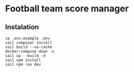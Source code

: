 <h1>Football team score manager</h1>

## Instalation
```
cp .env.example .env
sail composer install
sail build --no-cache
docker-compose down -v
sail up --build -d
sail npm install
sail npm run dev
```
